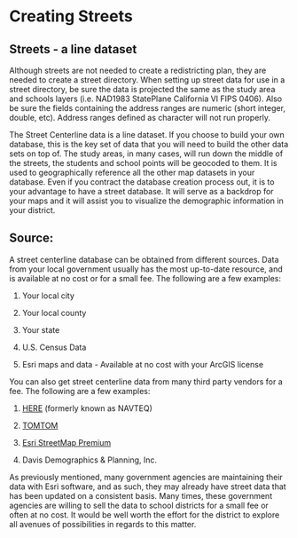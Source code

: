 # Creating Streets 
## Streets - a line dataset
Although streets are not needed to create a redistricting plan, they are needed to create a street directory.  When setting up street data for use in a street directory, be sure the data is projected the same as the study area and schools layers (i.e. NAD1983 StatePlane California VI FIPS 0406).  Also be sure the fields containing the address ranges are numeric (short integer, double, etc). Address ranges defined as character will not run properly.

 

The Street Centerline data is a line dataset.  If you choose to build your own database, this is the key set of data that you will need to build the other data sets on top of.  The study areas, in many cases, will run down the middle of the streets, the students and school points will be geocoded to them.  It is used to geographically reference all the other map datasets in your database.  Even if you contract the database creation process out, it is to your advantage to have a street database.  It will serve as a backdrop for your maps and it will assist you to visualize the demographic information in your district.

## Source:
A street centerline database can be obtained from different sources. Data from your local government usually has the most up-to-date resource, and is available at no cost or for a small fee. The following are a few examples:

 

1. Your local city

1. Your local county

1. Your state

1. U.S. Census Data

1. Esri maps and data - Available at no cost with your ArcGIS license

 

 You can also get street centerline data from many third party vendors for a fee. The following are a few examples:

 

1. [HERE](https://www.here.com/) (formerly known as NAVTEQ)

1. [TOMTOM](https://www.tomtom.com/en_us/)

1. [Esri StreetMap Premium](https://www.esri.com/en-us/arcgis/products/arcgis-streetmap-premium/overview)

1. Davis Demographics & Planning, Inc.

 

As previously mentioned, many government agencies are maintaining their data with Esri software, and as such, they may already have street data that has been updated on a consistent basis.  Many times, these government agencies are willing to sell the data to school districts for a small fee or often at no cost.  It would be well worth the effort for the district to explore all avenues of possibilities in regards to this matter.  
